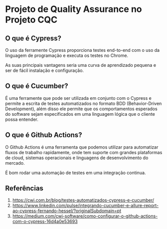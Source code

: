 # Projeto de Quality Assurance no Projeto CQC

## O que é Cypress?

O uso da ferramente Cypress proporciona testes end-to-end com o uso da linguagem de programação e executa os testes no Chrome.

As suas principais vantagens seria uma curva de aprendizado pequena e ser de fácil instalação e configuração.

## O que é Cucumber?

É uma ferramente que pode ser utilizada em conjunto com o Cypress e permite a escrita de testes automatizados no formato BDD (Behavior-Driven Development), além disso ele permite que os comportamentos esperados do software sejam especificados em uma linguagem lógica que o cliente possa entender.

## O que é Github Actions?

O Github Actions é uma ferramenta que podemos utilizar para automatizar fluxos de trabalho rapidamente, onde tem suporte com grandes plataformas de cloud, sistemas operacionais e linguagens de desenvolvimento do mercado.

É bom rodar uma automação de testes em uma integração continua.

## Referências

1. https://cwi.com.br/blog/testes-automatizados-cypress-e-cucumber/
2. https://www.linkedin.com/pulse/integrando-cucumber-e-allure-report-ao-cypress-fernando-hessel/?originalSubdomain=pt
3. https://medium.com/cwi-software/como-configurar-o-github-actions-com-o-cypress-16d4a0e53693